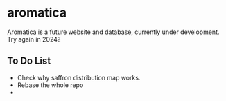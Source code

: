 # aromatica

Aromatica is a future website and database, currently under development. Try again in 2024?

## To Do List

* Check why saffron distribution map works.
* Rebase the whole repo
* 